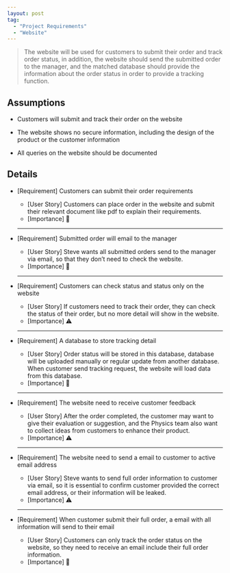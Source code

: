 ```yaml
---
layout: post
tag:
  - "Project Requirements"
  - "Website"
---
```


> The website will be used for customers to submit their order and track order status, in addition, the website should send the submitted order to the manager, and the matched database should provide the information about the order status in order to provide a tracking function.

## Assumptions

- Customers will submit and track their order on the website

- The website shows no secure information, including the design of the product or the customer information

- All queries on the website should be documented

## Details

- [Requirement] Customers can submit their order requirements

  - [User Story] Customers can place order in the website and submit their relevant document like pdf to explain their requirements.
  - [Importance] :red_circle:

  <hr>

- [Requirement] Submitted order will email to the manager
  - [User Story] Steve wants all submitted orders send to the manager via email, so that they don’t need to check the website.
  - [Importance] :red_circle:
  <hr>
- [Requirement] Customers can check status and status only on the website
  - [User Story] If customers need to track their order, they can check the status of their order, but no more detail will show in the website.
  - [Importance] :warning:
  <hr>
- [Requirement] A database to store tracking detail
  - [User Story] Order status will be stored in this database, database will be uploaded manually or regular update from another database. When customer send tracking request, the website will load data from this database.
  - [Importance] :red_circle:
  <hr>
- [Requirement] The website need to receive customer feedback
  - [User Story] After the order completed, the customer may want to give their evaluation or suggestion, and the Physics team also want to collect ideas from customers to enhance their product.
  - [Importance] :warning:
  <hr>
- [Requirement] The website need to send a email to customer to active email address
  - [User Story] Steve wants to send full order information to customer via email, so it is essential to confirm customer provided the correct email address, or their information will be leaked.
  - [Importance] :warning:
  <hr>
- [Requirement] When customer submit their full order, a email with all information will send to their email
  - [User Story] Customers can only track the order status on the website, so they need to receive an email include their full order information.
  - [Importance] :red_circle:
